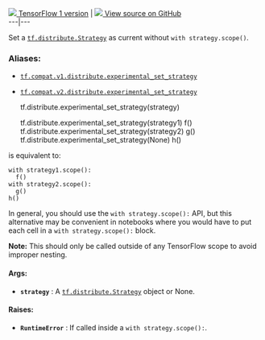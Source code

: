[ ![](https://tensorflow.google.cn/images/tf_logo_32px.png) TensorFlow 1
version](/versions/r1.15/api_docs/python/tf/distribute/experimental_set_strategy)
|  [ ![](https://tensorflow.google.cn/images/GitHub-Mark-32px.png) View source
on GitHub
](https://github.com/tensorflow/tensorflow/blob/r2.0/tensorflow/python/distribute/distribution_strategy_context.py#L220-L266)  
---|---  
  
Set a
[`tf.distribute.Strategy`](https://tensorflow.google.cn/api_docs/python/tf/distribute/Strategy)
as current without `with strategy.scope()`.

### Aliases:

  * [`tf.compat.v1.distribute.experimental_set_strategy`](/api_docs/python/tf/distribute/experimental_set_strategy)
  * [`tf.compat.v2.distribute.experimental_set_strategy`](/api_docs/python/tf/distribute/experimental_set_strategy)

    
    
    tf.distribute.experimental_set_strategy(strategy)
    
    
    
    tf.distribute.experimental_set_strategy(strategy1)
    f()
    tf.distribute.experimental_set_strategy(strategy2)
    g()
    tf.distribute.experimental_set_strategy(None)
    h()
    

is equivalent to:

    
    
    with strategy1.scope():
      f()
    with strategy2.scope():
      g()
    h()
    

In general, you should use the `with strategy.scope():` API, but this
alternative may be convenient in notebooks where you would have to put each
cell in a `with strategy.scope():` block.

**Note:** This should only be called outside of any TensorFlow scope to avoid
improper nesting.

#### Args:

  * **`strategy`** : A [`tf.distribute.Strategy`](https://tensorflow.google.cn/api_docs/python/tf/distribute/Strategy) object or None.

#### Raises:

  * **`RuntimeError`** : If called inside a `with strategy.scope():`.

